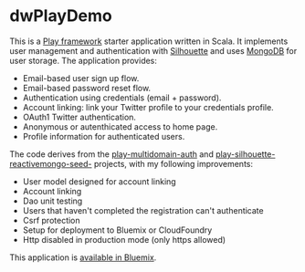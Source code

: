 dwPlayDemo
==========

This is a [Play framework](https://www.playframework.com/) starter application written in Scala. 
It implements user management and authentication with [Silhouette](http://silhouette.mohiva.com/) 
and uses [MongoDB](https://www.mongodb.org/) for user storage. The application provides:

  * Email-based user sign up flow.
  * Email-based password reset flow.
  * Authentication using credentials (email + password).
  * Account linking: link your Twitter profile to your credentials profile.
  * OAuth1 Twitter authentication.
  * Anonymous or autenthicated access to home page.
  * Profile information for authenticated users.

The code derives from the [play-multidomain-auth](https://github.com/adrianhurt/play-multidomain-auth)
and [play-silhouette-reactivemongo-seed-](https://github.com/ezzahraoui/play-silhouette-reactivemongo-seed) 
projects, with my following improvements:

  * User model designed for account linking
  * Account linking
  * Dao unit testing
  * Users that haven't completed the registration can't authenticate
  * Csrf protection
  * Setup for deployment to Bluemix or CloudFoundry
  * Http disabled in production mode (only https allowed) 

This application is [available in Bluemix](https://dwplaydemo.mybluemix.net).

